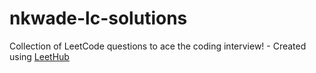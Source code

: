 # nkwade-lc-solutions
Collection of LeetCode questions to ace the coding interview! - Created using [LeetHub](https://github.com/QasimWani/LeetHub)
